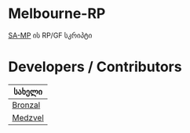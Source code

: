 # Melbourne-RP
[SA-MP](https://www.sa-mp.com/) ის RP/GF სკრიპტი

# Developers / Contributors
| სახელი                                |
| ------------------------------------- |
| [Bronzal](https://github.com/Bronzal) |
| [Medzvel](https://github.com/medzvel) |
